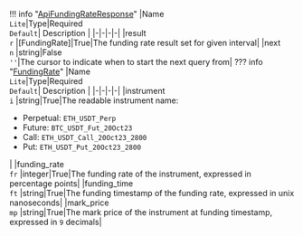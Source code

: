 !!! info "[ApiFundingRateResponse](/../../schemas/api_funding_rate_response)"
    |Name<br>`Lite`|Type|Required<br>`Default`| Description |
    |-|-|-|-|
    |result<br>`r` |[FundingRate]|True|The funding rate result set for given interval|
    |next<br>`n` |string|False<br>`''`|The cursor to indicate when to start the next query from|
    ??? info "[FundingRate](/../../schemas/funding_rate)"
        |Name<br>`Lite`|Type|Required<br>`Default`| Description |
        |-|-|-|-|
        |instrument<br>`i` |string|True|The readable instrument name:<ul><li>Perpetual: `ETH_USDT_Perp`</li><li>Future: `BTC_USDT_Fut_20Oct23`</li><li>Call: `ETH_USDT_Call_20Oct23_2800`</li><li>Put: `ETH_USDT_Put_20Oct23_2800`</li></ul>|
        |funding_rate<br>`fr` |integer|True|The funding rate of the instrument, expressed in percentage points|
        |funding_time<br>`ft` |string|True|The funding timestamp of the funding rate, expressed in unix nanoseconds|
        |mark_price<br>`mp` |string|True|The mark price of the instrument at funding timestamp, expressed in `9` decimals|
